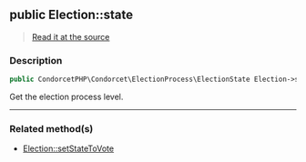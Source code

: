## public Election::state

> [Read it at the source](https://github.com/julien-boudry/Condorcet/blob/master/src/Election.php#L20)

### Description    

```php
public CondorcetPHP\Condorcet\ElectionProcess\ElectionState Election->state 
```

Get the election process level.
    
---------------------------------------

### Related method(s)      

* [Election::setStateToVote](/Docs/api-reference/Election%20Class/Election--setStateToVote.md)    
